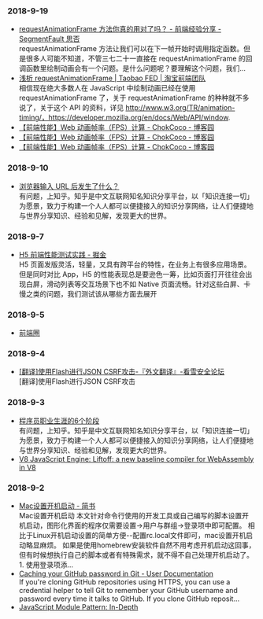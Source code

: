 ### 2018-9-19 <br/>
+ [requestAnimationFrame 方法你真的用对了吗？ - 前端经验分享 - SegmentFault 思否](https://segmentfault.com/a/1190000010229232) <br/>
    requestAnimationFrame 方法让我们可以在下一帧开始时调用指定函数。但是很多人可能不知道，不管三七二十一直接在 requestAnimationFrame 的回调函数里绘制动画会有一个问题。是什么问题呢？要理解这个问题，我们... <br/>
+ [浅析 requestAnimationFrame | Taobao FED | 淘宝前端团队](http://taobaofed.org/blog/2017/03/02/thinking-in-request-animation-frame/) <br/>
    相信现在绝大多数人在 JavaScript 中绘制动画已经在使用 requestAnimationFrame 了，关于 requestAnimationFrame 的种种就不多说了，关于这个 API 的资料，详见 http://www.w3.org/TR/animation-timing/，https://developer.mozilla.org/en/docs/Web/API/window. <br/>
+ [【前端性能】Web 动画帧率（FPS）计算 - ChokCoco - 博客园](https://www.cnblogs.com/coco1s/p/8029582.html) <br/>
+ [【前端性能】Web 动画帧率（FPS）计算 - ChokCoco - 博客园](https://www.cnblogs.com/coco1s/p/8029582.html) <br/>
+ [【前端性能】Web 动画帧率（FPS）计算 - ChokCoco - 博客园](https://www.cnblogs.com/coco1s/p/8029582.html) <br/>
### 2018-9-10 <br/>
+ [浏览器输入 URL 后发生了什么？](https://zhuanlan.zhihu.com/p/43369093) <br/>
    有问题，上知乎。知乎是中文互联网知名知识分享平台，以「知识连接一切」为愿景，致力于构建一个人人都可以便捷接入的知识分享网络，让人们便捷地与世界分享知识、经验和见解，发现更大的世界。 <br/>
### 2018-9-7 <br/>
+ [H5 前端性能测试实践 - 掘金](https://juejin.im/post/5b83a4b26fb9a019f50ca542) <br/>
    H5 页面发版灵活，轻量，又具有跨平台的特性，在业务上有很多应用场景。但是同时对比 App，H5 的性能表现总是要逊色一筹，比如页面打开往往会出现白屏，滑动列表等交互场景下也不如 Native 页面流畅。针对这些白屏、卡慢之类的问题，我们测试该从哪些方面去展开 <br/>
### 2018-9-5 <br/>
+ [前端圈](https://mp.weixin.qq.com/s/87OYpou4ynpvYlcExEO40w) <br/>
### 2018-9-4 <br/>
+ [[翻译]使用Flash进行JSON CSRF攻击-『外文翻译』-看雪安全论坛](https://bbs.pediy.com/thread-221693.htm) <br/>
    [翻译]使用Flash进行JSON CSRF攻击 <br/>
### 2018-9-3 <br/>
+ [程序员职业生涯的6个阶段](https://zhuanlan.zhihu.com/p/43597829) <br/>
    有问题，上知乎。知乎是中文互联网知名知识分享平台，以「知识连接一切」为愿景，致力于构建一个人人都可以便捷接入的知识分享网络，让人们便捷地与世界分享知识、经验和见解，发现更大的世界。 <br/>
+ [V8 JavaScript Engine: Liftoff: a new baseline compiler for WebAssembly in V8](https://v8project.blogspot.com/2018/08/liftoff.html) <br/>
### 2018-9-2 <br/>
+ [Mac设置开机启动 - 简书](https://www.jianshu.com/p/49dabd8ec9bb) <br/>
    Mac设置开机启动 本文针对命令行使用的开发工具或自己编写的脚本设置开机启动，图形化界面的程序仅需要设置->用户与群组->登录项中即可配置。 相比于Linux开机启动设置的简单方便--配置rc.local文件即可，mac设置开机启动略显麻烦。 如果是使用homebrew安装软件自然不用考虑开机启动这回事，但有时候想执行自己的脚本或者有特殊需求，就不得不自己处理开机启动了。 1. 使用登录项添... <br/>
+ [Caching your GitHub password in Git - User Documentation](https://help.github.com/articles/caching-your-github-password-in-git/#platform-linux) <br/>
     If you're cloning GitHub repositories using HTTPS, you can use a credential helper to tell Git to remember your GitHub username and password every time it talks to GitHub.  If you clone GitHub reposit… <br/>
+ [JavaScript Module Pattern: In-Depth](http://www.adequatelygood.com/JavaScript-Module-Pattern-In-Depth.html) <br/>